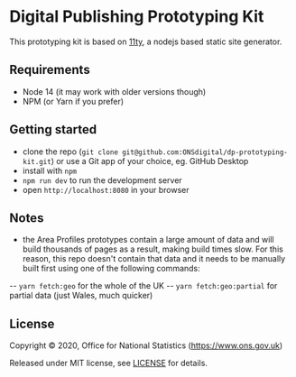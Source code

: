# Digital Publishing Prototyping Kit

This prototyping kit is based on [11ty](https://www.11ty.dev/), a nodejs based static site generator.

## Requirements

- Node 14 (it may work with older versions though)
- NPM (or Yarn if you prefer)

## Getting started

- clone the repo (`git clone git@github.com:ONSdigital/dp-prototyping-kit.git`) or use a Git app of your choice, eg. GitHub Desktop
- install with `npm`
- `npm run dev` to run the development server
- open `http://localhost:8080` in your browser

## Notes

- the Area Profiles prototypes contain a large amount of data and will build thousands of pages as a result, making build times slow. For this reason, this repo doesn't contain that data and it needs to be manually built first using one of the following commands:

-- `yarn fetch:geo` for the whole of the UK
-- `yarn fetch:geo:partial` for partial data (just Wales, much quicker)

## License

Copyright ©‎ 2020, Office for National Statistics (https://www.ons.gov.uk)

Released under MIT license, see [LICENSE](LICENSE.md) for details.
